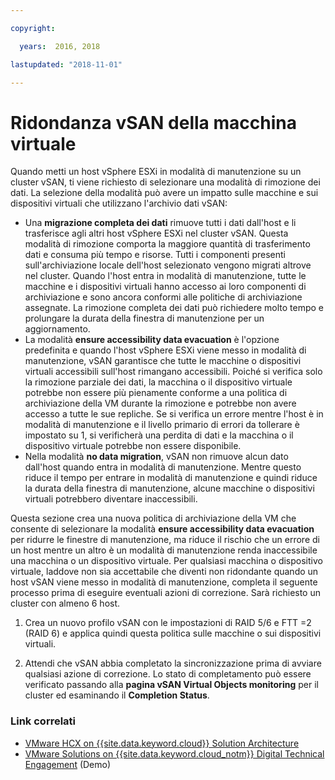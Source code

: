 ```yaml
---

copyright:

  years:  2016, 2018

lastupdated: "2018-11-01"

---
```


# Ridondanza vSAN della macchina virtuale

Quando metti un host vSphere ESXi in modalità di manutenzione su un cluster vSAN, ti viene richiesto di selezionare una modalità di rimozione dei dati. La selezione della modalità può avere un impatto sulle macchine e sui dispositivi virtuali che utilizzano l'archivio dati vSAN:
* Una **migrazione completa dei dati** rimuove tutti i dati dall'host e li trasferisce agli altri host vSphere ESXi nel cluster vSAN. Questa modalità di rimozione comporta la maggiore quantità di trasferimento dati e consuma più tempo e risorse. Tutti i componenti presenti sull'archiviazione locale dell'host selezionato vengono migrati altrove nel cluster. Quando l'host entra in modalità di manutenzione, tutte le macchine e i dispositivi virtuali hanno accesso ai loro componenti di archiviazione e sono ancora conformi alle politiche di archiviazione assegnate. La rimozione completa dei dati può richiedere molto tempo e prolungare la durata della finestra di manutenzione per un aggiornamento.
* La modalità **ensure accessibility data evacuation** è l'opzione predefinita e quando l'host vSphere ESXi viene messo in modalità di manutenzione, vSAN garantisce che tutte le macchine o dispositivi virtuali accessibili sull'host rimangano accessibili. Poiché si verifica solo la rimozione parziale dei dati, la macchina o il dispositivo virtuale potrebbe non essere più pienamente conforme a una politica di archiviazione della VM durante la rimozione e potrebbe non avere accesso a tutte le sue repliche. Se si verifica un errore mentre l'host è in modalità di manutenzione e il livello primario di errori da tollerare è impostato su 1, si verificherà una perdita di dati e la macchina o il dispositivo virtuale potrebbe non essere disponibile.
* Nella modalità **no data migration**, vSAN non rimuove alcun dato dall'host quando entra in modalità di manutenzione. Mentre questo riduce il tempo per entrare in modalità di manutenzione e quindi riduce la durata della finestra di manutenzione, alcune macchine o dispositivi virtuali potrebbero diventare inaccessibili.

Questa sezione crea una nuova politica di archiviazione della VM che consente di selezionare la modalità **ensure accessibility data evacuation** per ridurre le finestre di manutenzione, ma riduce il rischio che un errore di un host mentre un altro è un modalità di manutenzione renda inaccessibile una macchina o un dispositivo virtuale. Per qualsiasi macchina o dispositivo virtuale, laddove non sia accettabile che diventi non ridondante quando un host vSAN viene messo in modalità di manutenzione, completa il seguente processo prima di eseguire eventuali azioni di correzione. Sarà richiesto un cluster con almeno 6 host.

1. Crea un nuovo profilo vSAN con le impostazioni di RAID 5/6 e FTT =2 (RAID 6) e applica quindi questa politica sulle macchine o sui dispositivi virtuali.

2. Attendi che vSAN abbia completato la sincronizzazione prima di avviare qualsiasi azione di correzione. Lo stato di completamento può essere verificato passando alla **pagina vSAN Virtual Objects monitoring** per il cluster ed esaminando il **Completion Status**.

### Link correlati

* [VMware HCX on {{site.data.keyword.cloud}} Solution Architecture](https://www.ibm.com/cloud/garage/files/HCX_Architecture_Design.pdf)
* [VMware Solutions on {{site.data.keyword.cloud_notm}} Digital Technical Engagement](https://ibm-dte.mybluemix.net/ibm-vmware) (Demo)
